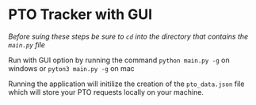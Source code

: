 # PTO Tracker with GUI

*Before suing these steps be sure to `cd` into the directory that contains the `main.py` file*

Run with GUI option by running the command `python main.py -g` on windows or `pyton3 main.py -g` on mac

Running the application will initilize the creation of the `pto_data.json` file which will store your PTO requests locally on your machine.

